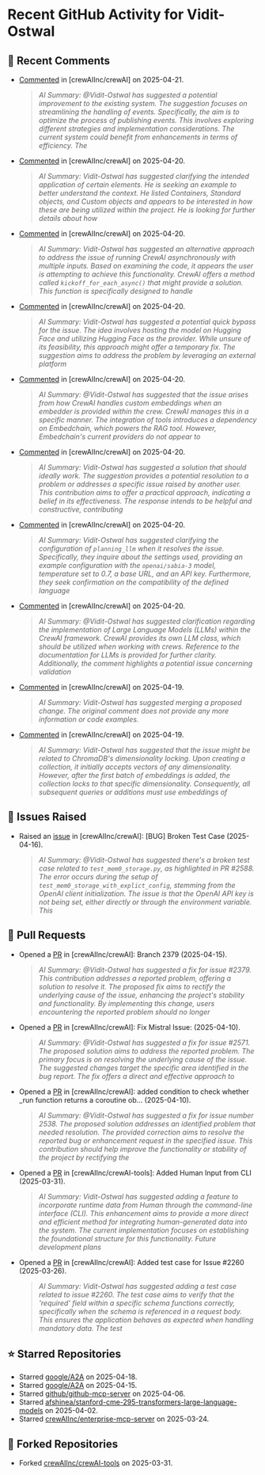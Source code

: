 # Recent GitHub Activity for Vidit-Ostwal

## 💬 Recent Comments
- [Commented](https://github.com/crewAIInc/crewAI/pull/2522#issuecomment-2817605942) in [crewAIInc/crewAI] on 2025-04-21.
  > *AI Summary: @Vidit-Ostwal has suggested a potential improvement to the existing system. The suggestion focuses on streamlining the handling of events. Specifically, the aim is to optimize the process of publishing events. This involves exploring different strategies and implementation considerations. The current system could benefit from enhancements in terms of efficiency. The*
- [Commented](https://github.com/crewAIInc/crewAI/issues/2650#issuecomment-2817193005) in [crewAIInc/crewAI] on 2025-04-20.
  > *AI Summary: Vidit-Ostwal has suggested clarifying the intended application of certain elements. He is seeking an example to better understand the context. He listed Containers, Standard objects, and Custom objects and appears to be interested in how these are being utilized within the project. He is looking for further details about how*
- [Commented](https://github.com/crewAIInc/crewAI/issues/2632#issuecomment-2817190941) in [crewAIInc/crewAI] on 2025-04-20.
  > *AI Summary: Vidit-Ostwal has suggested an alternative approach to address the issue of running CrewAI asynchronously with multiple inputs. Based on examining the code, it appears the user is attempting to achieve this functionality. CrewAI offers a method called `kickoff_for_each_async()` that might provide a solution. This function is specifically designed to handle*
- [Commented](https://github.com/crewAIInc/crewAI/issues/718#issuecomment-2817075569) in [crewAIInc/crewAI] on 2025-04-20.
  > *AI Summary: Vidit-Ostwal has suggested a potential quick bypass for the issue. The idea involves hosting the model on Hugging Face and utilizing Hugging Face as the provider. While unsure of its feasibility, this approach might offer a temporary fix. The suggestion aims to address the problem by leveraging an external platform*
- [Commented](https://github.com/crewAIInc/crewAI/issues/718#issuecomment-2817075062) in [crewAIInc/crewAI] on 2025-04-20.
  > *AI Summary: @Vidit-Ostwal has suggested that the issue arises from how CrewAI handles custom embeddings when an embedder is provided within the crew. CrewAI manages this in a specific manner. The integration of tools introduces a dependency on Embedchain, which powers the RAG tool. However, Embedchain's current providers do not appear to*
- [Commented](https://github.com/crewAIInc/crewAI/issues/2642#issuecomment-2817037446) in [crewAIInc/crewAI] on 2025-04-20.
  > *AI Summary: Vidit-Ostwal has suggested a solution that should ideally work. The suggestion provides a potential resolution to a problem or addresses a specific issue raised by another user. This contribution aims to offer a practical approach, indicating a belief in its effectiveness. The response intends to be helpful and constructive, contributing*
- [Commented](https://github.com/crewAIInc/crewAI/issues/2647#issuecomment-2817035431) in [crewAIInc/crewAI] on 2025-04-20.
  > *AI Summary: Vidit-Ostwal has suggested clarifying the configuration of `planning_llm` when it resolves the issue. Specifically, they inquire about the settings used, providing an example configuration with the `openai/sabia-3` model, temperature set to 0.7, a base URL, and an API key. Furthermore, they seek confirmation on the compatibility of the defined language*
- [Commented](https://github.com/crewAIInc/crewAI/issues/2645#issuecomment-2817032826) in [crewAIInc/crewAI] on 2025-04-20.
  > *AI Summary: @Vidit-Ostwal has suggested clarification regarding the implementation of Large Language Models (LLMs) within the CrewAI framework. CrewAI provides its own LLM class, which should be utilized when working with crews. Reference to the documentation for LLMs is provided for further clarity. Additionally, the comment highlights a potential issue concerning validation*
- [Commented](https://github.com/crewAIInc/crewAI/issues/2421#issuecomment-2816831311) in [crewAIInc/crewAI] on 2025-04-19.
  > *AI Summary: Vidit-Ostwal has suggested merging a proposed change. The original comment does not provide any more information or code examples.*
- [Commented](https://github.com/crewAIInc/crewAI/issues/2307#issuecomment-2816829318) in [crewAIInc/crewAI] on 2025-04-19.
  > *AI Summary: Vidit-Ostwal has suggested that the issue might be related to ChromaDB's dimensionality locking. Upon creating a collection, it initially accepts vectors of any dimensionality. However, after the first batch of embeddings is added, the collection locks to that specific dimensionality. Consequently, all subsequent queries or additions must use embeddings of*

## 🐛 Issues Raised
- Raised an [issue](https://github.com/crewAIInc/crewAI/issues/2616) in [crewAIInc/crewAI]: [BUG] Broken Test Case (2025-04-16).
  > *AI Summary: @Vidit-Ostwal has suggested there's a broken test case related to `test_mem0_storage.py`, as highlighted in PR #2588. The error occurs during the setup of `test_mem0_storage_with_explict_config`, stemming from the OpenAI client initialization. The issue is that the OpenAI API key is not being set, either directly or through the environment variable. This*

## 🚀 Pull Requests
- Opened a [PR](https://github.com/crewAIInc/crewAI/pull/2610) in [crewAIInc/crewAI]: Branch 2379 (2025-04-15).
  > *AI Summary: @Vidit-Ostwal has suggested a fix for issue #2379. This contribution addresses a reported problem, offering a solution to resolve it. The proposed fix aims to rectify the underlying cause of the issue, enhancing the project's stability and functionality. By implementing this change, users encountering the reported problem should no longer*
- Opened a [PR](https://github.com/crewAIInc/crewAI/pull/2580) in [crewAIInc/crewAI]: Fix Mistral Issue: (2025-04-10).
  > *AI Summary: @Vidit-Ostwal has suggested a fix for issue #2571. The proposed solution aims to address the reported problem. The primary focus is on resolving the underlying cause of the issue. The suggested changes target the specific area identified in the bug report. The fix offers a direct and effective approach to*
- Opened a [PR](https://github.com/crewAIInc/crewAI/pull/2570) in [crewAIInc/crewAI]: added condition to check whether _run function returns a coroutine ob… (2025-04-10).
  > *AI Summary: @Vidit-Ostwal has suggested a fix for issue number 2538. The proposed solution addresses an identified problem that needed resolution. The provided correction aims to resolve the reported bug or enhancement request in the specified issue. This contribution should help improve the functionality or stability of the project by rectifying the*
- Opened a [PR](https://github.com/crewAIInc/crewAI-tools/pull/251) in [crewAIInc/crewAI-tools]: Added Human Input from CLI (2025-03-31).
  > *AI Summary: Vidit-Ostwal has suggested adding a feature to incorporate runtime data from Human through the command-line interface (CLI). This enhancement aims to provide a more direct and efficient method for integrating human-generated data into the system. The current implementation focuses on establishing the foundational structure for this functionality. Future development plans*
- Opened a [PR](https://github.com/crewAIInc/crewAI/pull/2484) in [crewAIInc/crewAI]: Added test case for Issue #2260 (2025-03-26).
  > *AI Summary: Vidit-Ostwal has suggested adding a test case related to issue #2260. The test case aims to verify that the 'required' field within a specific schema functions correctly, specifically when the schema is referenced in a request body. This ensures the application behaves as expected when handling mandatory data. The test*

## ⭐ Starred Repositories
- Starred [google/A2A](https://github.com/google/A2A) on 2025-04-18.
- Starred [google/A2A](https://github.com/google/A2A) on 2025-04-15.
- Starred [github/github-mcp-server](https://github.com/github/github-mcp-server) on 2025-04-06.
- Starred [afshinea/stanford-cme-295-transformers-large-language-models](https://github.com/afshinea/stanford-cme-295-transformers-large-language-models) on 2025-04-02.
- Starred [crewAIInc/enterprise-mcp-server](https://github.com/crewAIInc/enterprise-mcp-server) on 2025-03-24.

## 🍴 Forked Repositories
- Forked [crewAIInc/crewAI-tools](https://github.com/Vidit-Ostwal/crewAI-tools) on 2025-03-31.
